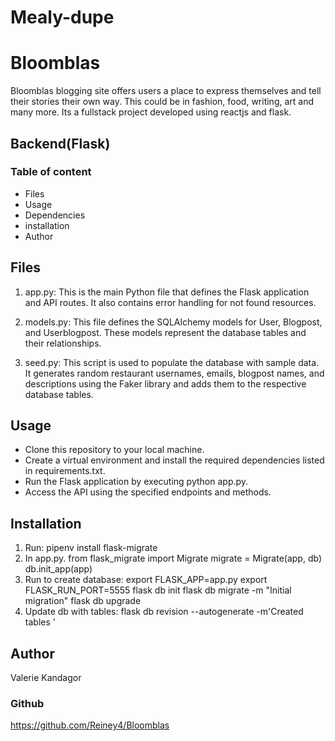 # Mealy-dupe
# Bloomblas
Bloomblas blogging site offers users a place to express themselves and tell their stories their own way. This could be in fashion, food, writing, art and many more. Its a fullstack project developed using reactjs and flask.


## Backend(Flask)

### Table of content
* Files
* Usage
* Dependencies
* installation
* Author


## Files
1. app.py: This is the main Python file that defines the Flask application and API routes. It also contains error handling for not found resources.

2. models.py: This file defines the SQLAlchemy models for User, Blogpost, and Userblogpost. These models represent the database tables and their relationships.

3. seed.py: This script is used to populate the database with sample data. It generates random restaurant usernames, emails, blogpost names, and descriptions using the Faker library and adds them to the respective database tables.

## Usage

* Clone this repository to your local machine.
* Create a virtual environment and install the required dependencies listed in requirements.txt.
* Run the Flask application by executing python app.py.
* Access the API using the specified endpoints and methods.

## Installation

1. Run:
pipenv install flask-migrate 
2. In app.py.
from flask_migrate import Migrate
migrate = Migrate(app, db)
db.init_app(app)
3. Run to create database:
export FLASK_APP=app.py
export FLASK_RUN_PORT=5555
flask db init 
flask db migrate -m "Initial migration"
flask db upgrade
4. Update db with tables:
flask db revision --autogenerate -m'Created tables '

## Author
Valerie Kandagor

###  Github

https://github.com/Reiney4/Bloomblas

